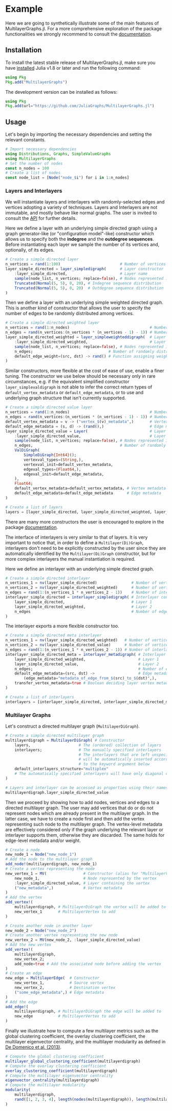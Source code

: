 # Example 

Here we are going to synthetically illustrate some of the main features of MultilayerGraphs.jl. For a more comprehensive exploration of the package functionalities we strongly recommend to consult the [documentation](https://juliagraphs.org/MultilayerGraphs.jl). 

## Installation

To install the latest stable release of MultilayerGraphs.jl, make sure you have [installed](https://julialang.org/downloads/) Julia v1.8 or later and run the following command:

``` julia
using Pkg
Pkg.add("MultilayerGraphs")
```

The development version can be installed as follows:

``` julia
using Pkg
Pkg.add(url="https://github.com/JuliaGraphs/MultilayerGraphs.jl")
```

## Usage

Let's begin by importing the necessary dependencies and setting the relevant constants.

```julia
# Import necessary dependencies
using Distributions, Graphs, SimpleValueGraphs
using MultilayerGraphs
# Set the number of nodes
const n_nodes = 100 
# Create a list of nodes
const node_list = [Node("node_$i") for i in 1:n_nodes]
```

### Layers and Interlayers 

We will instantiate layers and interlayers with randomly-selected edges and vertices adopting a variety of techniques. Layers and Interlayers are not immutable, and mostly behave like normal graphs. The user is invited to consult the [API](https://juliagraphs.org/MultilayerGraphs.jl/stable/API/) for further details.

Here we define a layer with an underlying simple directed graph using a graph generator-like (or "configuration model"-like) constructor which allows us to specify both the **indegree** and the **outdegree sequences**. Before instantiating each layer we sample the number of its vertices and, optionally, of its edges.

```julia
# Create a simple directed layer
n_vertices = rand(1:100)                          # Number of vertices 
layer_simple_directed = layer_simpledigraph(      # Layer constructor 
    :layer_simple_directed,                       # Layer name
    sample(node_list, n_vertices; replace=false), # Nodes represented in the layer
    Truncated(Normal(5, 5), 0, 20), # Indegree sequence distribution 
    Truncated(Normal(5, 5), 0, 20)  # Outdegree sequence distribution
)
```

Then we define a layer with an underlying simple weighted directed graph. This is another kind of constructor that allows the user to specify the number of edges to be randomly distributed among vertices. 

```julia
# Create a simple directed weighted layer
n_vertices = rand(1:n_nodes)                                   # Number of vertices 
n_edges = rand(n_vertices:(n_vertices * (n_vertices - 1) - 1)) # Number of edges 
layer_simple_directed_weighted = layer_simpleweighteddigraph(  # Layer constructor 
    :layer_simple_directed_weighted,                           # Layer name
    sample(node_list, n_vertices; replace=false), # Nodes represented in the layer
    n_edges;                                 # Number of randomly distributed edges
    default_edge_weight=(src, dst) -> rand() # Function assigning weights to edges 
)
```

Similar constructors, more flexible at the cost of ease of use, enable a finer tuning. The constructor we use below should be necessary only in rare circumstances, e.g. if the equivalent simplified constructor `layer_simplevaldigraph` is not able to infer the correct return types of `default_vertex_metadata` or `default_edge_metadata`, or to use and underlying graph structure that isn't currently supported.

```julia
# Create a simple directed value layer
n_vertices = rand(1:n_nodes)                                   # Number of vertices 
n_edges = rand(n_vertices:(n_vertices * (n_vertices - 1) - 1)) # Number of edges 
default_vertex_metadata = v -> ("vertex_$(v)_metadata",)       # Vertex metadata 
default_edge_metadata = (s, d) -> (rand(),)                    # Edge metadata 
layer_simple_directed_value = Layer(                           # Layer constructor
    :layer_simple_directed_value,                              # Layer name
    sample(node_list, n_vertices; replace=false), # Nodes represented in the layer
    n_edges,                                      # Number of randomly distributed edges
    ValDiGraph(                                                
        SimpleDiGraph{Int64}(); 
        vertexval_types=(String,),
        vertexval_init=default_vertex_metadata,
        edgeval_types=(Float64,),
        edgeval_init=default_edge_metadata,
    ),
    Float64;
    default_vertex_metadata=default_vertex_metadata, # Vertex metadata 
    default_edge_metadata=default_edge_metadata      # Edge metadata 
)

# Create a list of layers 
layers = [layer_simple_directed, layer_simple_directed_weighted, layer_simple_directed_value]
```

There are many more constructors the user is encouraged to explore in the package [documentation](https://juliagraphs.org/MultilayerGraphs.jl).

The interface of interlayers is very similar to that of layers. It is very important to notice that, in order to define a `Multilayer(Di)Graph`, interlayers don't need to be explicitly constructed by the user since they are automatically identified by the `Multilayer(Di)Graph` constructor, but for more complex interlayers the manual instantiation is required.

Here we define an interlayer with an underlying simple directed graph.

```julia
# Create a simple directed interlayer
n_vertices_1 = nv(layer_simple_directed)               # Number of vertices of layer 1
n_vertices_2 = nv(layer_simple_directed_weighted)      # Number of vertices of layer 2
n_edges = rand(1:(n_vertices_1 * n_vertices_2 - 1))    # Number of interlayer edges 
interlayer_simple_directed = interlayer_simpledigraph( # Interlayer constructor 
    layer_simple_directed,                             # Layer 1 
    layer_simple_directed_weighted,                    # Layer 2 
    n_edges                                            # Number of edges 
)
```

The interlayer exports a more flexible constructor too.

```julia
# Create a simple directed meta interlayer 
n_vertices_1 = nv(layer_simple_directed_weighted)   # Number of vertices of layer 1
n_vertices_2 = nv(layer_simple_directed_value)      # Number of vertices of layer 2
n_edges = rand(1:(n_vertices_1 * n_vertices_2 - 1)) # Number of interlayer edges 
interlayer_simple_directed_meta = interlayer_metadigraph( # Interlayer constructor
    layer_simple_directed_weighted,                       # Layer 1 
    layer_simple_directed_value,                          # Layer 2
    n_edges;                                              # Number of edges
    default_edge_metadata=(src, dst) ->                   # Edge metadata 
        (edge_metadata="metadata_of_edge_from_$(src)_to_$(dst)",),
    transfer_vertex_metadata=true # Boolean deciding layer vertex metadata inheritance
)

# Create a list of interlayers 
interlayers = [interlayer_simple_directed, interlayer_simple_directed_meta]
```

### Multilayer Graphs

Let's construct a directed multilayer graph (`MultilayerDiGraph`).

```julia
# Create a simple directed multilayer graph
multilayerdigraph = MultilayerDiGraph( # Constructor 
    layers,                     # The (ordered) collection of layers
    interlayers;                # The manually specified interlayers
                                # The interlayers that are left unspecified 
                                # will be automatically inserted according 
                                # to the keyword argument below
    default_interlayers_structure="multiplex" 
    # The automatically specified interlayers will have only diagonal couplings
)

# Layers and interlayer can be accessed as properties using their names
multilayerdigraph.layer_simple_directed_value
```

Then we proceed by showing how to add nodes, vertices and edges to a directed multilayer graph. The user may add vertices that do or do not represent nodes which are already present in the multilayer graph. In the latter case, we have to create a node first and then add the vertex representing such node to the multilayer graph. The vertex-level metadata are effectively considered only if the graph underlying the relevant layer or interlayer supports them, otherwise they are discarded. The same holds for edge-level metadata and/or weight. 

```julia
# Create a node 
new_node_1 = Node("new_node_1")
# Add the node to the multilayer graph 
add_node!(multilayerdigraph, new_node_1)
# Create a vertex representing the node 
new_vertex_1 = MV(                # Constructor (alias for "MultilayerVertex")
    new_node_1,                   # Node represented by the vertex
    :layer_simple_directed_value, # Layer containing the vertex 
    ("new_metadata",)             # Vertex metadata 
)
# Add the vertex 
add_vertex!(
    multilayerdigraph, # MultilayerDiGraph the vertex will be added to
    new_vertex_1       # MultilayerVertex to add
)

# Create another node in another layer 
new_node_2 = Node("new_node_2")
# Create another vertex representing the new node
new_vertex_2 = MV(new_node_2, :layer_simple_directed_value)
# Add the new vertex
add_vertex!(
    multilayerdigraph,
    new_vertex_2;
    add_node=true # Add the associated node before adding the vertex
)
# Create an edge 
new_edge = MultilayerEdge(  # Constructor 
    new_vertex_1,           # Source vertex
    new_vertex_2,           # Destination vertex 
    ("some_edge_metadata",) # Edge metadata 
)
# Add the edge 
add_edge!(
    multilayerdigraph, # MultilayerDiGraph the edge will be added to
    new_edge           # MultilayerVertex to add
)
```

Finally we illustrate how to compute a few multilayer metrics such as the global clustering coefficient, the overlay clustering coefficient, the multilayer eigenvector centrality, and the multilayer modularity as defined in [De Domenico  et al. (2013)](https://doi.org/10.1103/physrevx.3.041022). 

```julia
# Compute the global clustering coefficient
multilayer_global_clustering_coefficient(multilayerdigraph) 
# Compute the overlay clustering coefficient
overlay_clustering_coefficient(multilayerdigraph)
# Compute the multilayer eigenvector centrality 
eigenvector_centrality(multilayerdigraph)
# Compute the multilayer modularity 
modularity(
    multilayerdigraph,
    rand([1, 2, 3, 4], length(nodes(multilayerdigraph)), length(multilayerdigraph.layers))
)
```